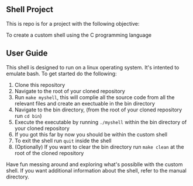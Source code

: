 ## Shell Project

This is repo is for a project with the following objective:

To create a custom shell using the C programming language

## User Guide

This shell is designed to run on a linux operating system. It's intented to emulate bash. To get started do the following:

1. Clone this repository
2. Navigate to the root of your cloned repository
3. Run `make myshell`, this will complie all the source code from all the relevant files and create an exectuable in the bin directory
4. Navigate to the bin directory, (from the root of your cloned repository run `cd bin`)
5. Execute the executable by running `./myshell` within the bin directory of your cloned repository
6. If you got this far by now you should be within the custom shell
7. To exit the shell run `quit` inside the shell
8. (Optionally) If you want to clear the bin directory run `make clean` at the root of the cloned repository

Have fun messing around and exploring what's possiblle with the custom shell. If you want additional information about the shell, refer to the manual directory. 
   



